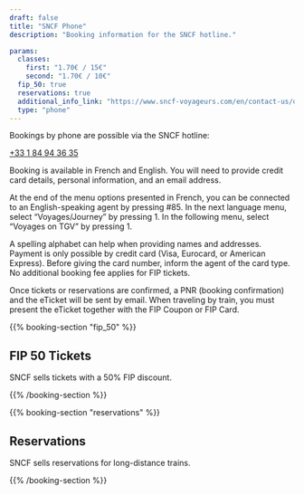 ```yaml
---
draft: false
title: "SNCF Phone"
description: "Booking information for the SNCF hotline."

params:
  classes:
    first: "1.70€ / 15€"
    second: "1.70€ / 10€"
  fip_50: true
  reservations: true
  additional_info_link: "https://www.sncf-voyageurs.com/en/contact-us/our-contact-points/by-phone/"
  type: "phone"
---
```


Bookings by phone are possible via the SNCF hotline:

[+33 1 84 94 36 35](tel:+33184943635)

Booking is available in French and English. You will need to provide credit card details, personal information, and an email address.

At the end of the menu options presented in French, you can be connected to an English-speaking agent by pressing #85.
In the next language menu, select “Voyages/Journey” by pressing 1.
In the following menu, select “Voyages on TGV” by pressing 1.

A spelling alphabet can help when providing names and addresses. Payment is only possible by credit card (Visa, Eurocard, or American Express). Before giving the card number, inform the agent of the card type. No additional booking fee applies for FIP tickets.

Once tickets or reservations are confirmed, a PNR (booking confirmation) and the eTicket will be sent by email. When traveling by train, you must present the eTicket together with the FIP Coupon or FIP Card.

{{% booking-section "fip_50" %}}

## FIP 50 Tickets

SNCF sells tickets with a 50% FIP discount.

{{% /booking-section %}}

{{% booking-section "reservations" %}}

## Reservations

SNCF sells reservations for long-distance trains.

{{% /booking-section %}}
